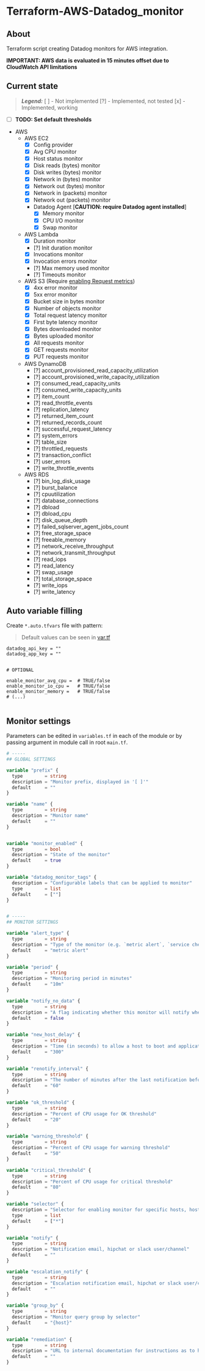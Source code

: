 # Terraform-AWS-Datadog_monitor

## About

Terraform script creating Datadog monitors for AWS integration.

**IMPORTANT: AWS data is evaluated in 15 minutes offset due to CloudWatch API limitations**

## Current state

> ***Legend:***
> [ ] - Not implemented
> [?] - Implemented, not tested
> [x] - Implemented, working
- [ ] **TODO: Set default thresholds**
- AWS
  - AWS EC2
      - [x] Config provider
      - [x] Avg CPU monitor
      - [x] Host status monitor
      - [x] Disk reads (bytes) monitor
      - [x] Disk writes (bytes) monitor
      - [x] Network in (bytes) monitor
      - [x] Network out (bytes) monitor
      - [x] Network in (packets) monitor
      - [x] Network out (packets) monitor
      - Datadog Agent [**CAUTION: require Datadog agent installed**]
        - [x] Memory monitor
        - [x] CPU I/O monitor
        - [x] Swap monitor
  - AWS Lambda
      - [x] Duration monitor
      - [?] Init duration monitor
      - [x] Invocations monitor
      - [x] Invocation errors monitor
      - [?] Max memory used monitor
      - [?] Timeouts monitor
  - AWS S3 (Require [enabling Request metrics](https://docs.aws.amazon.com/AmazonS3/latest/user-guide/configure-metrics.html))
      - [x] 4xx error monitor
      - [x] 5xx error monitor
      - [x] Bucket size in bytes monitor
      - [x] Number of objects monitor
      - [x] Total request latency monitor
      - [x] First byte latency monitor
      - [x] Bytes downloaded monitor
      - [x] Bytes uploaded monitor
      - [x] All requests monitor
      - [x] GET requests monitor
      - [x] PUT requests monitor
  - AWS DynamoDB
      - [?] account_provisioned_read_capacity_utilization
      - [?] account_provisioned_write_capacity_utilization
      - [?] consumed_read_capacity_units
      - [?] consumed_write_capacity_units
      - [?] item_count
      - [?] read_throttle_events
      - [?] replication_latency
      - [?] returned_item_count
      - [?] returned_records_count
      - [?] successful_request_latency
      - [?] system_errors
      - [?] table_size
      - [?] throttled_requests
      - [?] transaction_conflict
      - [?] user_errors
      - [?] write_throttle_events
  - AWS RDS
      - [?] bin_log_disk_usage
      - [?] burst_balance
      - [?] cpuutilization
      - [?] database_connections
      - [?] dbload
      - [?] dbload_cpu
      - [?] disk_queue_depth
      - [?] failed_sqlserver_agent_jobs_count
      - [?] free_storage_space
      - [?] freeable_memory
      - [?] network_receive_throughput
      - [?] network_transmit_throughput
      - [?] read_iops
      - [?] read_latency
      - [?] swap_usage
      - [?] total_storage_space
      - [?] write_iops
      - [?] write_latency


## Auto variable filling

Create `*.auto.tfvars` file with pattern:
> Default values can be seen in [var.tf](var.tf)

```hcl
datadog_api_key = ""
datadog_app_key = ""


# OPTIONAL

enable_monitor_avg_cpu =  # TRUE/false
enable_monitor_io_cpu =   # TRUE/false
enable_monitor_memory =   # TRUE/false
# (...)


```

## Monitor settings

Parameters can be edited in `variables.tf` in each of the module or by passing argument in module call in root `main.tf`.

```tf
# -----
## GLOBAL SETTINGS

variable "prefix" {
  type        = string
  description = "Monitor prefix, displayed in '[ ]'"
  default     = ""
}

variable "name" {
  type        = string
  description = "Monitor name"
  default     = ""
}


variable "monitor_enabled" {
  type        = bool
  description = "State of the monitor"
  default     = true
}

variable "datadog_monitor_tags" {
  description = "Configurable labels that can be applied to monitor"
  type        = list
  default     = [""]
}


# -----
## MONITOR SETTINGS

variable "alert_type" {
  type        = string
  description = "Type of the monitor (e.g. `metric alert`, `service check`, `event alert`, `query alert`)"
  default     = "metric alert"
}

variable "period" {
  type        = string
  description = "Monitoring period in minutes"
  default     = "10m"
}

variable "notify_no_data" {
  type        = string
  description = "A flag indicating whether this monitor will notify when data stops reporting"
  default     = false
}

variable "new_host_delay" {
  type        = string
  description = "Time (in seconds) to allow a host to boot and applications to fully start before starting the evaluation of monitor results"
  default     = "300"
}

variable "renotify_interval" {
  type        = string
  description = "The number of minutes after the last notification before a monitor will re-notify on the current status. It will only re-notify if it's not resolved"
  default     = "60"
}

variable "ok_threshold" {
  type        = string
  description = "Percent of CPU usage for OK threshold"
  default     = "20"
}

variable "warning_threshold" {
  type        = string
  description = "Percent of CPU usage for warning threshold"
  default     = "50"
}

variable "critical_threshold" {
  type        = string
  description = "Percent of CPU usage for critical threshold"
  default     = "80"
}

variable "selector" {
  description = "Selector for enabling monitor for specific hosts, host tags"
  type        = list
  default     = ["*"]
}

variable "notify" {
  type        = string
  description = "Notification email, hipchat or slack user/channel"
  default     = ""
}

variable "escalation_notify" {
  type        = string
  description = "Escalation notification email, hipchat or slack user/channel"
  default     = ""
}

variable "group_by" {
  type        = string
  description = "Monitor query group by selector"
  default     = "{host}"
}

variable "remediation" {
  type        = string
  description = "URL to internal documentation for instructions as to how to remediate"
  default     = ""
}
```
